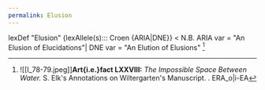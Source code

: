 ```yaml
---
permalink: Elusion
---
```

lexDef "Elusion" {lexAllele(s)::: Croen {ARIA|DNE}} < N.B. ARIA var = "An Elusion of Elucidations"| DNE var = "An Elution of Elusions" [^ElusionCroen] 

[^ElusionCroen]: ![[I_78-79.jpeg]]**Art{i.e.}fact LXXVIII:** *The Impossible Space Between Water.* S. Elk's Annotations on Wiltergarten's Manuscript. . ERA_o|i-EA
